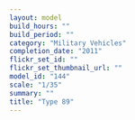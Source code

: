 ```yaml
---
layout: model
build_hours: ""
build_period: ""
category: "Military Vehicles"
completion_date: "2011"
flickr_set_id: ""
flickr_set_thumbnail_url: ""
model_id: "144"
scale: "1/35"
summary: ""
title: "Type 89"
---
```



